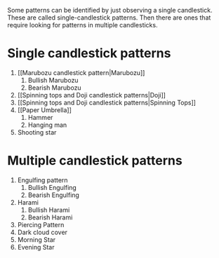 Some patterns can be identified by just observing a single candlestick. These are called single-candlestick patterns. Then there are ones that require looking for patterns in multiple candlesticks.
# Single candlestick patterns
1. [[Marubozu candlestick pattern|Marubozu]]
    1. Bullish Marubozu
    2. Bearish Marubozu
2. [[Spinning tops and Doji candlestick patterns|Doji]]
3. [[Spinning tops and Doji candlestick patterns|Spinning Tops]]
4. [[Paper Umbrella]]
    1. Hammer
    2. Hanging man
5. Shooting star
# Multiple candlestick patterns
1. Engulfing pattern
    1. Bullish Engulfing
    2. Bearish Engulfing
2. Harami
    1. Bullish Harami
    2. Bearish Harami
3. Piercing Pattern
4. Dark cloud cover
5. Morning Star
6. Evening Star